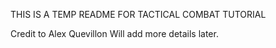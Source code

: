 THIS IS A TEMP README FOR TACTICAL COMBAT TUTORIAL

Credit to Alex Quevillon
Will add more details later.